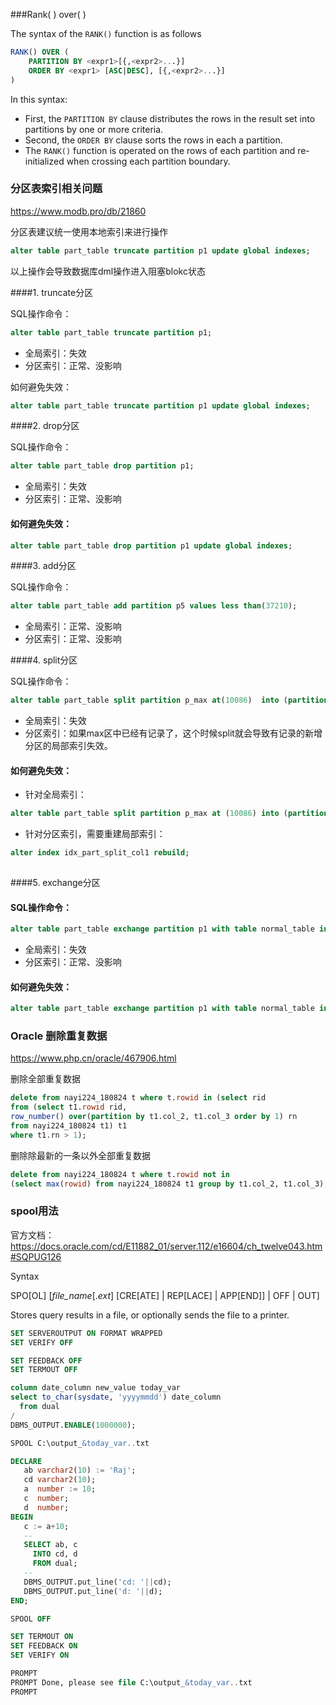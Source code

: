 ###Rank( ) over( )

The syntax of the `RANK()` function is as follows

```sql
RANK() OVER (
	PARTITION BY <expr1>[{,<expr2>...}]
	ORDER BY <expr1> [ASC|DESC], [{,<expr2>...}]
)
```

In this syntax:

- First, the `PARTITION BY` clause distributes the rows in the result set into partitions by one or more criteria.
- Second, the `ORDER BY` clause sorts the rows in each a partition.
- The `RANK()` function is operated on the rows of each partition and re-initialized when crossing each partition boundary.



### 分区表索引相关问题

https://www.modb.pro/db/21860

分区表建议统一使用本地索引来进行操作

```sql
alter table part_table truncate partition p1 update global indexes;	
```

以上操作会导致数据库dml操作进入阻塞blokc状态



####1. truncate分区

SQL操作命令：

```sql
alter table part_table truncate partition p1;	
```

- 全局索引：失效
- 分区索引：正常、没影响

如何避免失效：

```sql
alter table part_table truncate partition p1 update global indexes;	
```

####2. drop分区

SQL操作命令：

```sql
alter table part_table drop partition p1;	
```

- 全局索引：失效
- 分区索引：正常、没影响

#### 如何避免失效：

```sql
alter table part_table drop partition p1 update global indexes;	 
```

####3. add分区

SQL操作命令：

```sql
alter table part_table add partition p5 values less than(37210);	 	
```

- 全局索引：正常、没影响
- 分区索引：正常、没影响

####4. split分区

SQL操作命令：

```sql
alter table part_table split partition p_max at(10086)  into (partition p6,partition p_max); 	 	
```

- 全局索引：失效
- 分区索引：如果max区中已经有记录了，这个时候split就会导致有记录的新增分区的局部索引失效。

#### 如何避免失效：

- 针对全局索引：

```sql
alter table part_table split partition p_max at (10086) into (partition p6,partition p_max) update global indexes;	
```

- 针对分区索引，需要重建局部索引：

```sql
alter index idx_part_split_col1 rebuild; 
	 
```

####5. exchange分区

#### SQL操作命令：

```sql
alter table part_table exchange partition p1 with table normal_table including indexes;	 	
```

- 全局索引：失效
- 分区索引：正常、没影响

#### 如何避免失效：

```sql
alter table part_table exchange partition p1 with table normal_table including indexes update global indexes;	 	 
```



### Oracle 删除重复数据

https://www.php.cn/oracle/467906.html

删除全部重复数据

```sql
delete from nayi224_180824 t where t.rowid in (select rid 
from (select t1.rowid rid,
row_number() over(partition by t1.col_2, t1.col_3 order by 1) rn 
from nayi224_180824 t1) t1 
where t1.rn > 1);
```



删除除最新的一条以外全部重复数据

```sql
delete from nayi224_180824 t where t.rowid not in
(select max(rowid) from nayi224_180824 t1 group by t1.col_2, t1.col_3);
```





### spool用法

官方文档：https://docs.oracle.com/cd/E11882_01/server.112/e16604/ch_twelve043.htm#SQPUG126

Syntax

SPO[OL] [*file_name*[.*ext*] [CRE[ATE] | REP[LACE] | APP[END]] | OFF | OUT]

Stores query results in a file, or optionally sends the file to a printer.

```sql
SET SERVEROUTPUT ON FORMAT WRAPPED
SET VERIFY OFF

SET FEEDBACK OFF
SET TERMOUT OFF

column date_column new_value today_var
select to_char(sysdate, 'yyyymmdd') date_column
  from dual
/
DBMS_OUTPUT.ENABLE(1000000);

SPOOL C:\output_&today_var..txt

DECLARE
   ab varchar2(10) := 'Raj';
   cd varchar2(10);
   a  number := 10;
   c  number;
   d  number; 
BEGIN
   c := a+10;
   --
   SELECT ab, c 
     INTO cd, d 
     FROM dual;
   --
   DBMS_OUTPUT.put_line('cd: '||cd);
   DBMS_OUTPUT.put_line('d: '||d);
END; 

SPOOL OFF

SET TERMOUT ON
SET FEEDBACK ON
SET VERIFY ON

PROMPT
PROMPT Done, please see file C:\output_&today_var..txt
PROMPT
```

